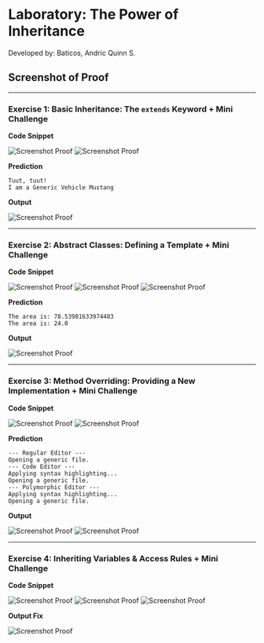 # Laboratory: The Power of Inheritance
Developed by: Baticos, Andric Quinn S.

## Screenshot of Proof

---
### Exercise 1: Basic Inheritance: The `extends` Keyword + Mini Challenge

**Code Snippet**

![Screenshot Proof](/ss/e1-cs2.png?raw=true "exercise-1-code-snippet-2")
![Screenshot Proof](/ss/e1-cs1.png?raw=true "exercise-1-code-snippet-1")

**Prediction**

```declarative
Tuut, tuut!
I am a Generic Vehicle Mustang
```

**Output**

![Screenshot Proof](/ss/e1-o.png?raw=true "exercise-1-output")

---
### Exercise 2: Abstract Classes: Defining a Template + Mini Challenge

**Code Snippet**

![Screenshot Proof](/ss/e2-cs2.png?raw=true "exercise-2-code-snippet-2")
![Screenshot Proof](/ss/e2-cs3.png?raw=true "exercise-2-code-snippet-3")
![Screenshot Proof](/ss/e2-cs1.png?raw=true "exercise-2-code-snippet-1")

**Prediction**

```declarative
The area is: 78.53981633974483
The area is: 24.0
```

**Output**

![Screenshot Proof](/ss/e2-o.png?raw=true "exercise-2-output")

---
### Exercise 3: Method Overriding: Providing a New Implementation + Mini Challenge

**Code Snippet**

![Screenshot Proof](/ss/e3-cs2.png?raw=true "exercise-3-code-snippet-2")
![Screenshot Proof](/ss/e3-cs1.png?raw=true "exercise-3-code-snippet-1")

**Prediction**
```declarative
--- Regular Editor ---
Opening a generic file.
--- Code Editor ---
Applying syntax highlighting...
Opening a generic file.
--- Polymorphic Editor ---
Applying syntax highlighting...
Opening a generic file.
```

**Output**

![Screenshot Proof](/ss/e3-o1.png?raw=true "exercise-3-output-1")
![Screenshot Proof](/ss/e3-o2.png?raw=true "exercise-3-output-2")

---
### Exercise 4: Inheriting Variables & Access Rules + Mini Challenge

**Code Snippet**

![Screenshot Proof](/ss/e4-cs2.png?raw=true "exercise-4-code-snippet-2")
![Screenshot Proof](/ss/e4-cs3.png?raw=true "exercise-4-code-snippet-3")
![Screenshot Proof](/ss/e4-cs1.png?raw=true "exercise-4-code-snippet-1")

**Output Fix**

![Screenshot Proof](/ss/e4-o.png?raw=true "exercise-4-output")
